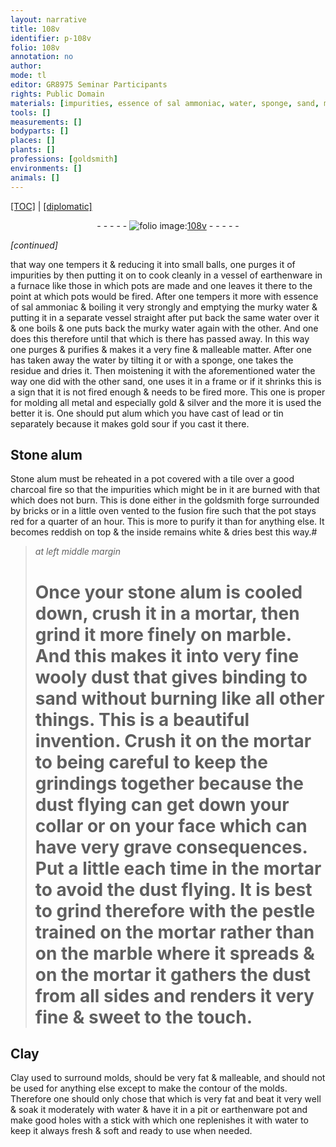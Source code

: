 ```yaml
---
layout: narrative
title: 108v
identifier: p-108v
folio: 108v
annotation: no
author:
mode: tl
editor: GR8975 Seminar Participants
rights: Public Domain
materials: [impurities, essence of sal ammoniac, water, sponge, sand, metal, gold, silver, alum, lead, tin, Stone alum, tile, charcoal, stone alum, marble, Clay, earthenware]
tools: []
measurements: []
bodyparts: []
places: []
plants: []
professions: [goldsmith]
environments: []
animals: []
---
```


<p><a href="{{ site.baseurl }}/translation/">[TOC]</a> | <a href="{{ site.baseurl }}/texts/p-108v_tc/" target="_blank">[diplomatic]</a></p><div class="folio" align="center">- - - - - <a href="http://gallica.bnf.fr/ark:/12148/btv1b10500001g/f222.image" target="_blank"><img src="https://cu-mkp.github.io/2017-workshop-edition/assets/photo-icon.png" alt="folio image: " style="display:inline-block; margin-bottom:-3px;"/>108v</a> - - - - - </div>  
 
*[continued]*
  
that way one tempers it & reducing it into small balls, <span class="x">one</span> purges it of <span class="m">impurities</span> <span class="x">by</span> then putting it on to cook cleanly in a vessel of earth<span class="x">enware</span> in a furnace like those in which pots <span class="x">are made</span> and one leaves it there to the point at which pots would be fired. After one tempers it more with <span class="m">essence of sal ammoniac</span> & boiling it very strongly and emptying the murky <span class="m">water</span> & putting it in a separate vessel straight after put back the same <span class="m">water</span> over it & one boils & one puts back the murky <span class="m">water</span> again with the other. And one does this therefore until that which is there has passed away. In this way one purges & purifies & makes it a very fine & malleable <span class="x">matter</span>. After one has taken away the <span class="m">water</span> by tilting <span class="x">it</span> or with a <span class="m">sponge</span>, one takes the residue and dries it. Then moistening it with the aforementioned <span class="m">water</span> the way one did with the other <span class="m">sand</span>, one uses it in a frame or if it shrinks <span class="x">this</span> is a sign that it is not fired enough & needs to be fired more. This one is proper for molding all <span class="m">metal</span> and especially <span class="m">gold</span> & <span class="m">silver</span> and the more it is used the better it is. One should put <span class="m">alum</span> which you have cast of <span class="m">lead</span> or <span class="m">tin</span> separately because it makes <span class="m">gold</span> sour if you cast it there.
 
 
  

## <span class="x"><span class="m">Stone alum</span></span>

 
<span class="m">Stone alum</span> must be reheated in a pot covered with a <span class="m">tile</span> over a good <span class="m">charcoal</span> fire so that the impurities which might be in it <span class="x">are</span> burned with that which does not burn. This is done either in the <span class="pro">goldsmith</span> forge surrounded by bricks or in a little oven vented to the fusion fire such that the pot stays red for a quarter of an hour. This is more to purify it than for anything else. It becomes reddish on top & the inside remains white & dries best this way.#
 
> *at left middle margin*
> 
> 
>   # Once your <span class="m">stone alum</span> is cooled down, crush it in a mortar, then grind it more finely on <span class="m">marble</span>. And this makes it into very fine wooly dust that gives binding to <span class="m">sand</span> without burning like all other things. <span class="x">This is</span> a beautiful invention. Crush it on the mortar to being careful to keep the grindings together because the dust flying can get down your collar or on your face which can have very grave consequences. Put a little each time in the mortar to avoid the dust flying. It is best to grind therefore with the pestle trained on the mortar rather than on the <span class="m">marble</span> where it spreads & on the mortar it gathers <span class="x">the dust</span> from all sides and renders it very fine & sweet to the touch.
 
 
  

## <span class="x"><span class="m">Clay</span></span>

 
<span class="m">Clay</span> used to surround molds, should be very fat & malleable, and should not be used for anything else except to make the contour of the molds. Therefore one should only chose that which is very fat and beat it very well & soak it moderately with <span class="m">water</span> & have it in a pit or <span class="m">earthenware</span> pot and make good holes with a stick with which one replenishes it with <span class="m">water</span> to keep it always fresh & soft and ready to use when needed.
 
